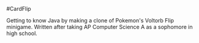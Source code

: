 #CardFlip

Getting to know Java by making a clone of Pokemon's Voltorb Flip minigame. Written after taking AP Computer Science A as a sophomore in high school.

